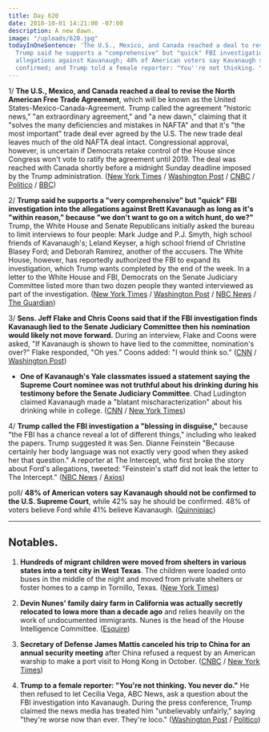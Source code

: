 ```yaml
---
title: Day 620
date: 2018-10-01 14:21:00 -07:00
description: A new dawn.
image: "/uploads/620.jpg"
todayInOneSentence: 'The U.S., Mexico, and Canada reached a deal to revise NAFTA;
  Trump said he supports a "comprehensive" but "quick" FBI investigation into the
  allegations against Kavanaugh; 48% of American voters say Kavanaugh should not be
  confirmed; and Trump told a female reporter: "You''re not thinking. You never do."'
---
```


1/ **The U.S., Mexico, and Canada reached a deal to revise the North American Free Trade Agreement**, which will be known as the United States-Mexico-Canada-Agreement. Trump called the agreement "historic news," "an extraordinary agreement," and "a new dawn," claiming that it "solves the many deficiencies and mistakes in NAFTA" and that it's "the most important" trade deal ever agreed by the U.S. The new trade deal leaves much of the old NAFTA deal intact. Congressional approval, however, is uncertain if Democrats retake control of the House since Congress won't vote to ratify the agreement until 2019. The deal was reached with Canada shortly before a midnight Sunday deadline imposed by the Trump administration. ([New York Times](https://www.nytimes.com/2018/09/30/us/politics/us-canada-nafta-deal-deadline.html) / [Washington Post](https://www.washingtonpost.com/business/economy/2018/10/01/cae5b7fa-c588-11e8-b1ed-1d2d65b86d0c_story.html) / [CNBC](https://www.cnbc.com/2018/10/01/trump-new-north-american-trade-deal-is-new-dawn-for-us-auto-industry.html) / [Politico](https://www.politico.com/story/2018/09/30/nafta-trade-canada-819081) / [BBC](https://www.bbc.com/news/business-45711595))

2/ **Trump said he supports a "very comprehensive" but "quick" FBI investigation into the allegations against Brett Kavanaugh as long as it's "within reason," because "we don't want to go on a witch hunt, do we?"** Trump, the White House and Senate Republicans initially asked the bureau to limit interviews to four people: Mark Judge and P.J. Smyth, high school friends of Kavanaugh's; Leland Keyser, a high school friend of Christine Blasey Ford; and Deborah Ramirez, another of the accusers. The White House, however, has reportedly authorized the FBI to expand its investigation, which Trump wants completed by the end of the week. In a letter to the White House and FBI, Democrats on the Senate Judiciary Committee listed more than two dozen people they wanted interviewed as part of the investigation. ([New York Times](https://www.nytimes.com/2018/10/01/us/politics/trump-fbi-kavanaugh.html) / [Washington Post](https://www.washingtonpost.com/politics/trump-adds-to-confusion-over-scope-of-fbi-investigation-of-kavanaugh-accusations/2018/10/01/1aa5e922-c561-11e8-b1ed-1d2d65b86d0c_story.html) / [NBC News](https://www.nbcnews.com/politics/politics-news/white-house-limits-scope-fbi-s-investigation-allegations-against-brett-n915061) / [The Guardian](https://www.theguardian.com/us-news/2018/oct/01/brett-kavanaugh-deborah-ramirez-julie-swetnick-christine-blasey-ford))

3/ **Sens. Jeff Flake and Chris Coons said that if the FBI investigation finds Kavanaugh lied to the Senate Judiciary Committee then his nomination would likely not move forward.** During an interview, Flake and Coons were asked, "If Kavanaugh is shown to have lied to the committee, nomination's over?" Flake responded, "Oh yes." Coons added: "I would think so." ([CNN](https://www.cnn.com/2018/09/30/politics/flake-fbi-kavanaugh-investigation/index.html) / [Washington Post](https://www.washingtonpost.com/politics/2018/10/01/kavanaugh-would-not-be-confirmed-if-fbi-probe-shows-he-lied-senate-committee-jeff-flake-says/))

* **One of Kavanaugh's Yale classmates issued a statement saying the Supreme Court nominee was not truthful about his drinking during his testimony before the Senate Judiciary Committee**. Chad Ludington claimed Kavanaugh made a "blatant mischaracterization" about his drinking while in college. ([CNN](https://www.cnn.com/2018/10/01/politics/read-chad-ludington-statement-brett-kavanaugh/index.html) / [New York Times](https://www.nytimes.com/2018/09/30/us/politics/chad-ludington-statement-brett-kavanaugh.html))

4/ **Trump called the FBI investigation a "blessing in disguise,"** because "the FBI has a chance reveal a lot of different things," including who leaked the papers. Trump suggested it was Sen. Dianne Feinstein "Because certainly her body language was not exactly very good when they asked her that question." A reporter at The Intercept, who first broke the story about Ford's allegations, tweeted: "Feinstein's staff did not leak the letter to The Intercept." ([NBC News](https://www.nbcnews.com/politics/donald-trump/trump-kavanaugh-fbi-investigation-n915091) / [Axios](https://www.axios.com/donald-trump-dianne-feinstein-leaked-ford-letterd-f3b71d61-462c-4fef-ae18-32e7f906638d.html))

poll/ **48% of American voters say Kavanaugh should not be confirmed to the U.S. Supreme Court**, while 42% say he should be confirmed. 48% of voters believe Ford while 41% believe Kavanaugh. ([Quinnipiac](https://poll.qu.edu/national/release-detail?ReleaseID=2574))

---

## Notables.

1. **Hundreds of migrant children were moved from shelters in various states into a tent city in West Texas**. The children were loaded onto buses in the middle of the night and moved from private shelters or foster homes to a camp in Tornillo, Texas. ([New York Times](https://www.nytimes.com/2018/09/30/us/migrant-children-tent-city-texas.html))

2. **Devin Nunes' family dairy farm in California was actually secretly relocated to Iowa more than a decade ago** and relies heavily on the work of undocumented immigrants. Nunes is the head of the House Intelligence Committee. ([Esquire](https://www.esquire.com/news-politics/a23471864/devin-nunes-family-farm-iowa-california/)) 

3. **Secretary of Defense James Mattis canceled his trip to China for an annual security meeting** after China refused a request by an American warship to make a port visit to Hong Kong in October. ([CNBC](https://www.cnbc.com/2018/10/01/defense-secretary-james-mattis-cancels-trip-to-china.html) / [New York Times](https://www.nytimes.com/2018/09/30/world/asia/china-us-security-mattis.html))

4. **Trump to a female reporter: "You're not thinking. You never do."** He then refused to let Cecilia Vega, ABC News, ask a question about the FBI investigation into Kavanaugh. During the press conference, Trump claimed the news media has treated him "unbelievably unfairly," saying "they're worse now than ever. They're loco." ([Washington Post](https://www.washingtonpost.com/politics/2018/10/01/youre-not-thinking-you-never-do-trump-tells-female-reporter/) / [Politico](https://www.politico.com/story/2018/10/01/trump-reporter-insult-854870))